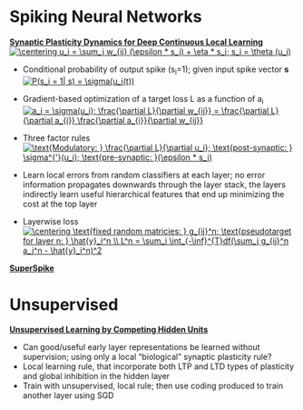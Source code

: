 # Spiking Neural Networks
**[Synaptic Plasticity Dynamics for Deep Continuous Local Learning](https://arxiv.org/pdf/1811.10766.pdf)**  
    <a href="https://www.codecogs.com/eqnedit.php?latex=\centering&space;u_i&space;=&space;\sum_j&space;w_{ij}&space;(\epsilon&space;*&space;s_j)&space;&plus;&space;\eta&space;*&space;s_i;&space;s_i&space;=&space;\theta&space;(u_i)" target="_blank"><img src="https://latex.codecogs.com/gif.latex?\centering&space;u_i&space;=&space;\sum_j&space;w_{ij}&space;(\epsilon&space;*&space;s_j)&space;&plus;&space;\eta&space;*&space;s_i;&space;s_i&space;=&space;\theta&space;(u_i)" title="\centering u_i = \sum_j w_{ij} (\epsilon * s_j) + \eta * s_i; s_i = \theta (u_i)" /></a>

* Conditional probability of output spike (s<sub>i</sub>=1); given input spike vector **s**  
<a href="https://www.codecogs.com/eqnedit.php?latex=P(s_i&space;=&space;1|&space;s)&space;=&space;\sigma(u_i(t))" target="_blank"><img src="https://latex.codecogs.com/gif.latex?P(s_i&space;=&space;1|&space;s)&space;=&space;\sigma(u_i(t))" title="P(s_i = 1| s) = \sigma(u_i(t))" /></a>

* Gradient-based optimization of a target loss L as a function of a<sub>i</sub>  
<a href="https://www.codecogs.com/eqnedit.php?latex=a_i&space;=&space;\sigma(u_i);&space;\frac{\partial&space;L}{\partial&space;w_{ij}}&space;=&space;\frac{\partial&space;L}{\partial&space;a_{i}}&space;\frac{\partial&space;a_{i}}{\partial&space;w_{ij}}" target="_blank"><img src="https://latex.codecogs.com/gif.latex?a_i&space;=&space;\sigma(u_i);&space;\frac{\partial&space;L}{\partial&space;w_{ij}}&space;=&space;\frac{\partial&space;L}{\partial&space;a_{i}}&space;\frac{\partial&space;a_{i}}{\partial&space;w_{ij}}" title="a_i = \sigma(u_i); \frac{\partial L}{\partial w_{ij}} = \frac{\partial L}{\partial a_{i}} \frac{\partial a_{i}}{\partial w_{ij}}" /></a>

* Three factor rules  
<a href="https://www.codecogs.com/eqnedit.php?latex=\text{Modulatory:&space;}&space;\frac{\partial&space;L}{\partial&space;u_i};&space;\text{post-synaptic:&space;}&space;\sigma^{'}(u_i);&space;\text{pre-synaptic:&space;}(\epsilon&space;*&space;s_j)" target="_blank"><img src="https://latex.codecogs.com/gif.latex?\text{Modulatory:&space;}&space;\frac{\partial&space;L}{\partial&space;u_i};&space;\text{post-synaptic:&space;}&space;\sigma^{'}(u_i);&space;\text{pre-synaptic:&space;}(\epsilon&space;*&space;s_j)" title="\text{Modulatory: } \frac{\partial L}{\partial u_i}; \text{post-synaptic: } \sigma^{'}(u_i); \text{pre-synaptic: }(\epsilon * s_j)" /></a>

* Learn local errors from random classifiers at each layer;  no error information propagates downwards through the layer stack, the layers indirectly learn useful hierarchical features that end up minimizing the cost at the top layer

* Layerwise loss  
<a href="https://www.codecogs.com/eqnedit.php?latex=\centering&space;\text{fixed&space;random&space;matricies:&space;}&space;g_{ij}^n;&space;\text{pseudotarget&space;for&space;layer&space;n:&space;}&space;\hat{y}_i^n&space;\\&space;L^n&space;=&space;\sum_i&space;\int_{-\inf}^{T}df(\sum_j&space;g_{ij}^n&space;a_j^n&space;-&space;\hat{y}_i^n)^2" target="_blank"><img src="https://latex.codecogs.com/gif.latex?\centering&space;\text{fixed&space;random&space;matricies:&space;}&space;g_{ij}^n;&space;\text{pseudotarget&space;for&space;layer&space;n:&space;}&space;\hat{y}_i^n&space;\\&space;L^n&space;=&space;\sum_i&space;\int_{-\inf}^{T}df(\sum_j&space;g_{ij}^n&space;a_j^n&space;-&space;\hat{y}_i^n)^2" title="\centering \text{fixed random matricies: } g_{ij}^n; \text{pseudotarget for layer n: } \hat{y}_i^n \\ L^n = \sum_i \int_{-\inf}^{T}df(\sum_j g_{ij}^n a_j^n - \hat{y}_i^n)^2" /></a>

**[SuperSpike]()**

# Unsupervised
**[Unsupervised Learning by Competing Hidden Units](https://arxiv.org/pdf/1806.10181.pdf)**  
* Can good/useful early layer representations be learned without supervision; using only a local “biological” synaptic plasticity rule?
* Local learning rule, that incorporate both LTP and LTD types of plasticity and global inhibition in the hidden layer
* Train with unsupervised, local rule; then use coding produced to train another layer using SGD
